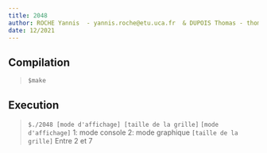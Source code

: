```yaml
---
title: 2048
author: ROCHE Yannis  - yannis.roche@etu.uca.fr  & DUPOIS Thomas - thomas.dupois@etu.uca.fr
date: 12/2021
---
```


## Compilation
>`$make`

## Execution
>`$./2048 [mode d'affichage] [taille de la grille]`
>`[mode d'affichage]` 1: mode console   2: mode graphique
>`[taille de la grille]` Entre 2 et 7

